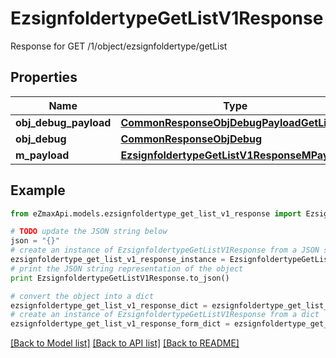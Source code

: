 # EzsignfoldertypeGetListV1Response

Response for GET /1/object/ezsignfoldertype/getList

## Properties
Name | Type | Description | Notes
------------ | ------------- | ------------- | -------------
**obj_debug_payload** | [**CommonResponseObjDebugPayloadGetList**](CommonResponseObjDebugPayloadGetList.md) |  | 
**obj_debug** | [**CommonResponseObjDebug**](CommonResponseObjDebug.md) |  | [optional] 
**m_payload** | [**EzsignfoldertypeGetListV1ResponseMPayload**](EzsignfoldertypeGetListV1ResponseMPayload.md) |  | 

## Example

```python
from eZmaxApi.models.ezsignfoldertype_get_list_v1_response import EzsignfoldertypeGetListV1Response

# TODO update the JSON string below
json = "{}"
# create an instance of EzsignfoldertypeGetListV1Response from a JSON string
ezsignfoldertype_get_list_v1_response_instance = EzsignfoldertypeGetListV1Response.from_json(json)
# print the JSON string representation of the object
print EzsignfoldertypeGetListV1Response.to_json()

# convert the object into a dict
ezsignfoldertype_get_list_v1_response_dict = ezsignfoldertype_get_list_v1_response_instance.to_dict()
# create an instance of EzsignfoldertypeGetListV1Response from a dict
ezsignfoldertype_get_list_v1_response_form_dict = ezsignfoldertype_get_list_v1_response.from_dict(ezsignfoldertype_get_list_v1_response_dict)
```
[[Back to Model list]](../README.md#documentation-for-models) [[Back to API list]](../README.md#documentation-for-api-endpoints) [[Back to README]](../README.md)


